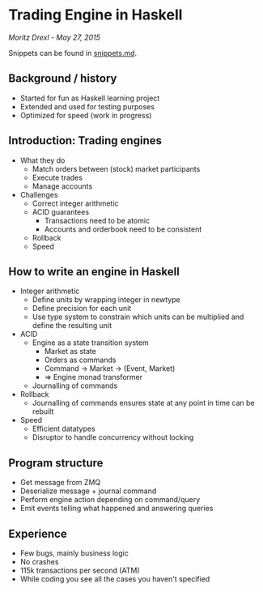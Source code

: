 # Trading Engine in Haskell

*Moritz Drexl - May 27, 2015*

Snippets can be found in [snippets.md](snippets.md).

## Background / history

- Started for fun as Haskell learning project
- Extended and used for testing purposes
- Optimized for speed (work in progress)

## Introduction: Trading engines

- What they do
  - Match orders between (stock) market participants
  - Execute trades
  - Manage accounts
- Challenges
  - Correct integer arithmetic
  - ACID guarantees
    - Transactions need to be atomic
    - Accounts and orderbook need to be consistent
  - Rollback
  - Speed

## How to write an engine in Haskell

- Integer arithmetic
  - Define units by wrapping integer in newtype
  - Define precision for each unit
  - Use type system to constrain which units can be multiplied and define the resulting unit
- ACID
  - Engine as a state transition system
    - Market as state
    - Orders as commands
    - Command -> Market -> (Event, Market)
    - => Engine monad transformer
  - Journalling of commands
- Rollback
  - Journalling of commands ensures state at any point in time can be rebuilt
- Speed
  - Efficient datatypes
  - Disruptor to handle concurrency without locking

## Program structure

- Get message from ZMQ
- Deserialize message + journal command
- Perform engine action depending on command/query
- Emit events telling what happened and answering queries

## Experience

- Few bugs, mainly business logic
- No crashes
- 115k transactions per second (ATM)
- While coding you see all the cases you haven't specified
